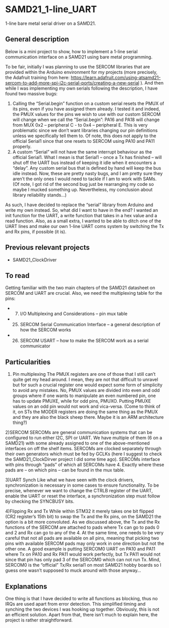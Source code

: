 # SAMD21_1-line_UART
1-line bare metal serial driver on a SAMD21.

## General description
Below is a mini project to show, how to implement a 1-line serial communication interface on a SAMD21 using bare metal programming.

To be fair, initially I was planning to use the SERCOM libraries that are provided within the Arduino environment for my projects (more precisely, the Adafruit training from here: https://learn.adafruit.com/using-atsamd21-sercom-to-add-more-spi-i2c-serial-ports/creating-a-new-serial ). And then while I was implementing my own serials following the description, I have found two massive bugs:

1) Calling the “Serial.begin” function on a custom serial resets the PMUX of its pins, even if you have assigned them already. I tested it and indeed, the PMUX values for the pins we wish to use with our custom SERCOM will change when we call the “Serial.begin”: PA16 and PA18 will change from MUX 0x2 – peripheral C - to 0x4 – peripheral E. This is very problematic since we don’t want libraries changing our pin definitions unless we specifically tell them to. Of note, this does not apply to the official Serial1 since that one resets to SERCOM using PA10 and PA11 properly.
2) A custom “Serial” will not have the same interrupt behaviour as the official Serial1. What I mean is that Serial1 – once a Tx has finished – will shut off the UART bus instead of keeping it idle when it encounters a “delay”. Any custom serial bus that is defined by hand will keep the bus idle instead.
Now, these are pretty nasty bugs, and I am pretty sure they aren’t the only ones I would need to tackle if I am to work with SAMs. (Of note, I got rid of the second bug just be rearranging my code so maybe I mucked something up. Nevertheless, my conclusion about library reliability stands…)

As such, I have decided to replace the “serial” library from Arduino and write my own instead.
So, what did I want to have in the end? I wanted an init function for the UART, a write function that takes in a hex value and a read function. Also, as a small extra, I wanted to be able to ditch one of the UART lines and make our own 1-line UART coms system by switching the Tx and Rx pins, if possible (it is).

## Previous relevant projects
- SAMD21_ClockDriver

## To read
Getting familiar with the two main chapters of the SAMD21 datasheet on SERCOM and UART are crucial. Also, we need the multiplexing table for the pins:
- 7. I/O Multiplexing and Considerations – pin mux table
- 25. SERCOM Serial Communication Interface – a general description of how the SERCOM works
- 26. SERCOM USART – how to make the SERCOM work as a serial communicator

## Particularities
1) Pin multiplexing
The PMUX registers are one of those that I still can’t quite get my head around. I mean, they are not that difficult to unravel but for such a crucial register one would expect some form of simplicity to avoid any mistakes. No, PMUX values are divided into even and odd groups where if one wants to manipulate an even numbered pin, one has to update PMUXE, while for odd pins, PMUXO. Putting PMUXE values on an odd pin would not work and vica-versa. (Come to think of it, on STs the MODER registers are doing the same thing as the PMUX and they are also the black sheep there. Maybe it is an ARM architecture thing?) 

2)SERCOM
SERCOMs are general communication systems that can be configured to run either I2C, SPI or UART. We have multiple of them (6 on a SAMD21) with some already assigned to one of the above-mentioned interfaces on off the shelf items. SERCOMs are clocked separately through their own generators which must be fed by GCLKs (here I suggest to check the SAMD21_ClockDirver project I did some time ago). SERCOMs interface with pins through “pads” of which all SERCOMs have 4. Exactly where these pads are – on which pins – can be found in the mux table.

3)UART Synch
Like what we have seen with the clock drivers, synchronization is necessary in some cases to ensure functionality. To be precise, whenever we want to change the CTRLB register of the UART, enable the UART or reset the interface, a synchronization step must follow by checking the SYNCBUSY bits.

4)Flipping Rx and Tx
While within STM32 it merely takes one bit flipped (CR2 register’s 15th bit) to swap the Tx and the Rx pins, on the SAMD21 the option is a bit more convoluted. As we discussed above, the Tx and the Rx functions of the SERCOM are attached to pads where Tx can go to pads 0 and 2 and Rx can go to any of the 4. At the same time, one needs to be very careful that not all pads are available on all pins, meaning that picking two pins with available SERCOM pads may only work in one direction but not the other one. A good example is putting SERCOM0 UART on PA10 and PA11 where Tx on PA10 and Rx PA11 would work perfectly, but Tx PA11 would not since that pin has only pad 3 of the SERCOM0 which can not run Tx. Mind, SERCOM0 is the “official” Tx/Rx serial1 on most SAMD21 hobby boards so I guess one wasn’t supposed to muck around with those anyway…

## Explanations
One thing is that I have decided to write all functions as blocking, thus no IRQs are used apart from error detection. This simplified timing and synching the two devices I was hooking up together. Obviously, this is not an efficient solution.
Apart from that, there isn’t much to explain here, the project is rather straightforward.

